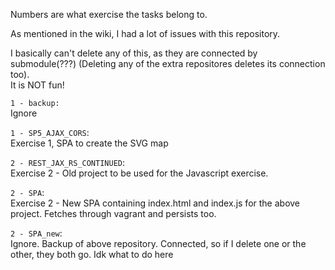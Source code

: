 Numbers are what exercise the tasks belong to.  

As mentioned in the wiki, I had a lot of issues with this repository.  

I basically can't delete any of this, as they are connected by submodule(???) (Deleting any of the extra repositores deletes its connection too).  
It is NOT fun!

`1 - backup:`  
Ignore

`1 - SP5_AJAX_CORS`:  
Exercise 1, SPA to create the SVG map  

`2 - REST_JAX_RS_CONTINUED`:  
Exercise 2 - Old project to be used for the Javascript exercise.  

`2 - SPA`:  
Exercise 2 - New SPA containing index.html and index.js for the above project. Fetches through vagrant and persists too.  

`2 - SPA_new`:  
Ignore. Backup of above repository. Connected, so if I delete one or the other, they both go. Idk what to do here